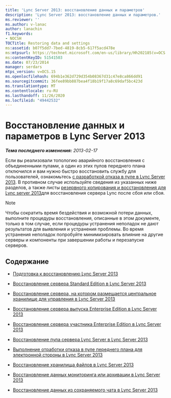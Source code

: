 ```yaml
---
title: 'Lync Server 2013: восстановление данных и параметров'
description: 'Lync Server 2013: восстановление данных и параметров.'
ms.reviewer: ''
ms.author: v-lanac
author: lanachin
f1.keywords:
- NOCSH
TOCTitle: Restoring data and settings
ms:assetid: b07f5dd7-7bed-4819-8cb5-617f5acd478e
ms:mtpsurl: https://technet.microsoft.com/en-us/library/Hh202185(v=OCS.15)
ms:contentKeyID: 51541503
ms.date: 07/23/2014
manager: serdars
mtps_version: v=OCS.15
ms.openlocfilehash: 694b1e362d729d354b08367d31c47e8ca866dd91
ms.sourcegitcommit: 36fee89bb887bea4f18b19f17a8c69daf5bc423d
ms.translationtype: MT
ms.contentlocale: ru-RU
ms.lasthandoff: 11/26/2020
ms.locfileid: "49442532"
---
```

# <a name="restoring-data-and-settings-in-lync-server-2013"></a>Восстановление данных и параметров в Lync Server 2013

<div data-xmlns="http://www.w3.org/1999/xhtml">

<div class="topic" data-xmlns="http://www.w3.org/1999/xhtml" data-msxsl="urn:schemas-microsoft-com:xslt" data-cs="https://msdn.microsoft.com/">

<div data-asp="https://msdn2.microsoft.com/asp">



</div>

<div id="mainSection">

<div id="mainBody">

<span> </span>

_**Тема последнего изменения:** 2013-02-17_

Если вы реализовали топологию аварийного восстановления с объединенными пулами, а один из этих пулов переднего плана отключился и вам нужно быстро восстановить службу для пользователей, ознакомьтесь [с разработкой отказа в пуле в Lync Server 2013](lync-server-2013-failing-over-a-pool.md). В противном случае используйте сведения из указанных ниже разделов, а также листы [резервного копирования и восстановления для Lync server 2013](lync-server-2013-backup-and-restoration-worksheets.md)для восстановления сервера Lync после сбоя или сбоя.

<div>


> [!NOTE]  
> Чтобы сократить время бездействия и возможной потери данных, выполните процедуры восстановления, описанные в этом документе, только в том случае, если процедуры устранения неполадок не дают результатов для выявления и устранения проблемы. Во время устранения неполадок попробуйте минимизировать влияние на другие серверы и компоненты при завершении работы и перезапуске серверов.



</div>

<div>

## <a name="in-this-section"></a>Содержание

  - [Подготовка к восстановлению Lync Server 2013](lync-server-2013-preparing-to-restore-lync-server.md)

  - [Восстановление сервера Standard Edition в Lync Server 2013](lync-server-2013-restoring-a-standard-edition-server.md)

  - [Восстановление сервера, на котором размещается центральное хранилище для управления в Lync Server 2013](lync-server-2013-restoring-the-server-hosting-the-central-management-store.md)

  - [Восстановление сервера выпуска Enterprise Edition в Lync Server 2013](lync-server-2013-restoring-an-enterprise-edition-back-end-server.md)

  - [Восстановление сервера участника Enterprise Edition в Lync Server 2013](lync-server-2013-restoring-an-enterprise-edition-member-server.md)

  - [Восстановление пула сервера Lync Server в Lync Server 2013](lync-server-2013-restoring-a-lync-server-pool.md)

  - [Выполнение отработки отказа в пуле переднего плана для электронной стороны в Lync Server 2013](lync-server-2013-performing-an-abc-front-end-pool-failover.md)

  - [Восстановление хранилища файлов в Lync Server 2013](lync-server-2013-restoring-a-file-store.md)

  - [Восстановление данных мониторинга или архивации в Lync Server 2013](lync-server-2013-restoring-monitoring-or-archiving-data.md)

  - [Восстановление данных из сохраняемого чата в Lync Server 2013](lync-server-2013-restoring-persistent-chat-data.md)

</div>

</div>

<span> </span>

</div>

</div>

</div>

